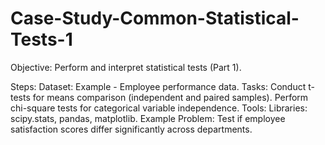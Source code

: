 # Case-Study-Common-Statistical-Tests-1
Objective:
Perform and interpret statistical tests (Part 1).

Steps:
Dataset: Example - Employee performance data.
Tasks:
Conduct t-tests for means comparison (independent and paired samples).
Perform chi-square tests for categorical variable independence.
Tools:
Libraries: scipy.stats, pandas, matplotlib.
Example Problem:
Test if employee satisfaction scores differ significantly across departments.
